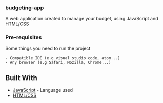 ### budgeting-app
A web application created to manage your budget, using JavaScript and HTML/CSS


### Pre-requisites

Some things you need to run the project
```
- Compatible IDE (e.g visual studio code, atom...)
- Any browser (e.g Safari, Mozilla, Chrome...)
```



## Built With

* [JavaScript](https://devdocs.io/javascript/) - Language used
* [HTML/CSS]()

